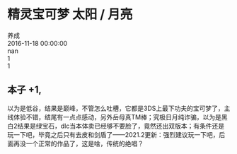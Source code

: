 



# 精灵宝可梦 太阳 / 月亮
  
养成  
2016-11-18 00:00:00  
nan  
1  
1
## 本子 +1,


以为是低谷，结果是巅峰，不管怎么吐槽，它都是3DS上最下功夫的宝可梦了，主线体验不错，结尾有一点点感动，另外岳母真TM棒；究极日月纯诈骗，以为是黑白2结果是绿宝石，dlc当本体卖已经够不要脸了，竟然还出双版本；有条件还是玩一下吧，毕竟之后只有去皮和剑盾了——2021.2更新：强烈建议玩一下吧，后面再没一个正常的作品了，这是啥，传统的绝唱？